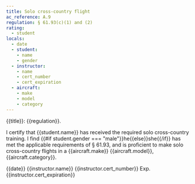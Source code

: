 ```yaml
---
title: Solo cross-country flight
ac_reference: A.9
regulation: § 61.93(c)(1) and (2)
rating:
  - student
locals:
  - date
  - student:
    - name
    - gender
  - instructor:
    - name
    - cert_number
    - cert_expiration
  - aircraft:
    - make
    - model
    - category
---
```


{{title}}: {{regulation}}.

I certify that {{student.name}} has received the required solo cross-country training. I find {{#if student.gender === "male"}}he{{else}}she{{/if}} has met the applicable requirements of § 61.93, and is proficient to make solo cross-country flights in a {{aircraft.make}} {{aircraft.model}}, {{aircraft.category}}.

{{date}} {{instructor.name}} {{instructor.cert_number}} Exp. {{instructor.cert_expiration}}
